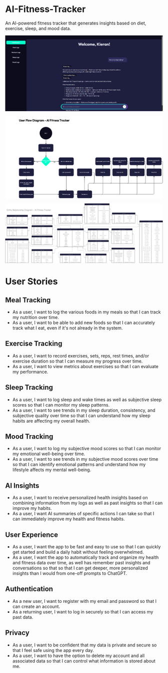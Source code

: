 # AI-Fitness-Tracker

An AI-powered fitness tracker that generates insights based on diet, exercise, sleep, and mood data.

![Dashboard](images/Dashboard.png)

![User Flow Diagram](images/User%20Flow%20Diagram%20-%20AI%20Fitness%20Tracker.png)

![Entity Relationship Diagram](images/Entity%20Relationship%20Diagram%20-%20AI%20Fitness%20Tracker.svg)

# User Stories

## Meal Tracking
- As a user, I want to log the various foods in my meals so that I can track my nutrition over time.
- As a user, I want to be able to add new foods so that I can accurately track what I eat, even if it's not already in the system.

## Exercise Tracking
- As a user, I want to record exercises, sets, reps, rest times, and/or exercise duration so that I can measure my progress over time.
- As a user, I want to view metrics about exercises so that I can evaluate my performance.

## Sleep Tracking
- As a user, I want to log sleep and wake times as well as subjective sleep scores so that I can monitor my sleep patterns.
- As a user, I want to see trends in my sleep duration, consistency, and subjective quality over time so that I can understand how my sleep habits are affecting my overall health.

## Mood Tracking
- As a user, I want to log my subjective mood scores so that I can monitor my emotional well-being over time.
- As a user, I want to see trends in my subjective mood scores over time so that I can identify emotional patterns and understand how my lifestyle affects my mental well-being.

## AI Insights
- As a user, I want to receive personalized health insights based on combining information from my logs as well as past insights so that I can improve my habits.
- As a user, I want AI summaries of specific actions I can take so that I can immediately improve my health and fitness habits.

## User Experience
- As a user, I want the app to be fast and easy to use so that I can quickly get started and build a daily habit without feeling overwhelmed.
- As a user, I want the app to automatically track and organize my health and fitness data over time, as well has remember past insights and conversations so that so that I can get deeper, more personalized insights than I would from one-off prompts to ChatGPT.

## Authentication
- As a new user, I want to register with my email and password so that I can create an account.
- As a returning user, I want to log in securely so that I can access my past data.

## Privacy
- As a user, I want to be confident that my data is private and secure so that I feel safe using the app every day.
- As a user, I want to have the option to delete my account and all associated data so that I can control what information is stored about me.
